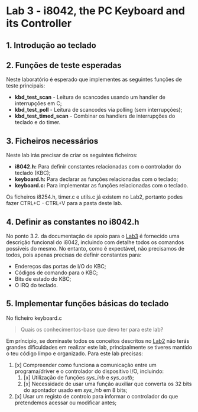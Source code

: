 # Lab 3 - i8042, the PC Keyboard and its Controller

## 1. Introdução ao teclado




## 2. Funções de teste esperadas

Neste laboratório é esperado que implementes as seguintes funções de teste principais:
- **kbd_test_scan** - Leitura de scancodes usando um handler de interrupções em C;
- **kbd_test_poll** - Leitura de scancodes via polling (sem interrupções);
- **kbd_test_timed_scan** - Combinar os handlers de interrupções do teclado e do timer.

## 3. Ficheiros necessários

Neste lab irás precisar de criar os seguintes ficheiros:
- **i8042.h:** Para definir constantes relacionadas com o controlador do teclado (KBC);
- **keyboard.h:** Para declarar as funções relacionadas com o teclado;
- **keyboard.c:** Para implementar as funções relacionadas com o teclado.

Os ficheiros i8254.h, timer.c e utils.c já existem no Lab2, portanto podes fazer CTRL+C - CTRL+V para a pasta deste lab.

## 4. Definir as constantes no i8042.h

No ponto 3.2. da documentação de apoio para o [Lab3](https://pages.up.pt/~up722898/aulas/lcom2425/lab3/lab3_03.html) é fornecido uma descrição funcional do i8042, incluindo com detalhe todos os comandos possíveis do mesmo. No entanto, como é expectável, não precisamos de todos, pois apenas precisas de definir constantes para:
- Endereços das portas de I/O do KBC;
- Códigos de comando para o KBC;
- Bits de estado do KBC;
- O IRQ do teclado.

## 5. Implementar funções básicas do teclado

No ficheiro keyboard.c








> Quais os conhecimentos-base que devo ter para este lab?

Em príncipio, se dominaste todos os conceitos descritos no [Lab2](https://github.com/tiagoleic02/LCOM/blob/master/lab2/README.md) não terás grandes dificuldades em realizar este lab, principalmente se tiveres mantido o teu código limpo e organizado.
Para este lab precisas:
1. [x] Compreender como funciona a comunicação entre um programa/driver e o controlador do dispositivo I/O, incluindo:
      1. [x] Utilização de funções _sys_inb_ e _sys_outb_;
      2. [x] Necessidade de usar uma função auxiliar que converta os 32 bits do apontador usado em _sys_inb_ em 8 bits;
2. [x] Usar um registo de controlo para informar o controlador do que pretendemos acessar ou modificar antes;
